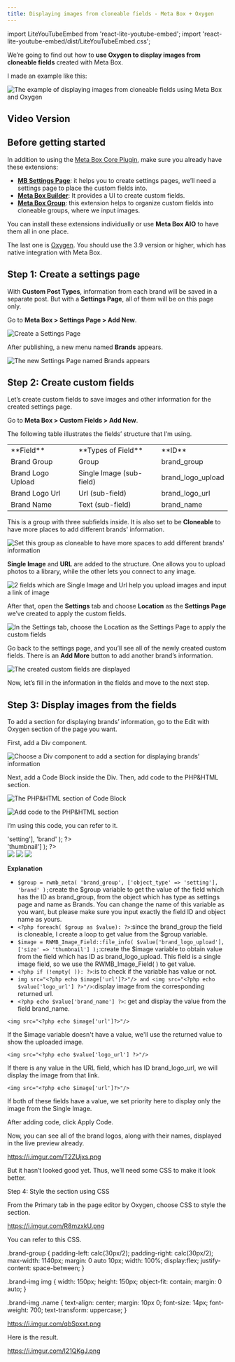 ```yaml
---
title: Displaying images from cloneable fields - Meta Box + Oxygen
---
```


import LiteYouTubeEmbed from 'react-lite-youtube-embed';
import 'react-lite-youtube-embed/dist/LiteYouTubeEmbed.css';

We’re going to find out how to **use Oxygen to display images from cloneable fields** created with Meta Box.

I made an example like this:

![The example of displaying images from cloneable fields using Meta Box and Oxygen](https://i.imgur.com/I21QKgJ.png)

## Video Version

<LiteYouTubeEmbed id='mUcuw6NGUC4' />

## Before getting started

In addition to using the [Meta Box Core Plugin](https://metabox.io/plugins/meta-box-builder/), make sure you already have these extensions:

* **[MB Settings Page](https://metabox.io/plugins/mb-settings-page/)**: it helps you to create settings pages, we’ll need a settings page to place the custom fields into.
* **[Meta Box Builder](https://metabox.io/plugins/meta-box-builder/)**: It provides a UI to create custom fields.
* **[Meta Box Group](https://metabox.io/plugins/meta-box-group/)**: this extension helps to organize custom fields into cloneable groups, where we input images.

You can install these extensions individually or use **Meta Box AIO** to have them all in one place.

The last one is [Oxygen](https://oxygenbuilder.com/). You should use the 3.9 version or higher, which has native integration with Meta Box.

## Step 1: Create a settings page

With **Custom Post Types**, information from each brand will be saved in a separate post. But with a **Settings Page**, all of them will be on this page only.

Go to **Meta Box > Settings Page > Add New**.

![Create a Settings Page](https://i.imgur.com/Mvf52Z4.png)

After publishing, a new menu named **Brands** appears.

![The new Settings Page named Brands appears](https://i.imgur.com/tq05p6M.png)

## Step 2: Create custom fields

Let’s create custom fields to save images and other information for the created settings page.

Go to **Meta Box > Custom Fields > Add New**. 

The following table illustrates the fields’ structure that I’m using.

<table>
<tbody>
<tr>
<td>**Field**</td>
<td>**Types of Field**</td>
<td>**ID**</td>
</tr>
<tr>
<td>Brand Group</td>
<td>Group</td>
<td>brand_group</td>
</tr>
<tr>
<td>Brand Logo Upload</td>
<td>Single Image (sub-field)</td>
<td>brand_logo_upload</td>
</tr>
<tr>
<td>Brand Logo Url</td>
<td>Url (sub-field)</td>
<td>brand_logo_url</td>
</tr>
<tr>
<td>Brand Name</td>
<td>Text (sub-field)</td>
<td>brand_name</td>
</tr>
</tbody>
</table>

This is a group with three subfields inside. It is also set to be **Cloneable** to have more places to add different brands' information.

![Set this group as cloneable to have more spaces to add different brands' information](https://i.imgur.com/AejdEzp.png)

**Single Image** and **URL** are added to the structure. One allows you to upload photos to a library, while the other lets you connect to any image.

![2 fields which are Single Image and Url help you upload images and input a link of image](https://i.imgur.com/gA0UsTn.png)

After that, open the **Settings** tab and choose **Location** as the **Settings Page** we’ve created to apply the custom fields.

![In the Settings tab, choose the Location as the Settings Page to apply the custom fields](https://i.imgur.com/VxvJWFE.png)

Go back to the settings page, and you’ll see all of the newly created custom fields. There is an **Add More** button to add another brand’s information.

![The created custom fields are displayed](https://i.imgur.com/EsuyCSx.gif)

Now, let’s fill in the information in the fields and move to the next step.

## Step 3: Display images from the fields

To add a section for displaying brands’ information, go to the Edit with Oxygen section of the page you want.

First, add a Div component.

![Choose a Div component to add a section for displaying brands’ information](https://i.imgur.com/4yRloLd.png)

Next, add a Code Block inside the Div. Then, add code to the PHP&amp;HTML section.

![The PHP&amp;HTML section of Code Block](https://i.imgur.com/OrkYDBg.png)

![Add code to the PHP&amp;HTML section](https://i.imgur.com/P5jDaTg.png)

I’m using this code, you can refer to it.

<?php
$group = rwmb_meta( 'brand_group', ['object_type' => 'setting'], 'brand' );
?>
<div class="brand-group">
    <?php
        <?php
            $image = RWMB_Image_Field::file_info( $value['brand_logo_upload'], ['size' => 'thumbnail'] );
        ?>
        <div class="brand-img">
            <?php if (!empty($image)): ?>
                <img src="<?php echo $image['url']?>"/>
            <?php elseif (!empty($value['brand_logo_url'])): ?>
                <img src="<?php echo $value['brand_logo_url'] ?>"/>
            <?php else: ?>
                <img src="<?php echo $image['url']?>"/>
            <?php endif; ?>
            <p class="name"><?php echo $value['brand_name'] ?></p>
        </div>
    <?php endforeach; ?>
</div>

**Explanation**
* `$group = rwmb_meta( 'brand_group', ['object_type' => 'setting'], 'brand' );`create the $group variable to get the value of the field which has the ID as brand_group, from the object which has type as settings page and name as Brands. You can change the name of this variable as you want, but please make sure you input exactly the field ID and object name as yours.
* `<?php foreach( $group as $value): ?>`:since the brand_group the field is cloneable, I create a loop to get value from the $group variable.
* `$image = RWMB_Image_Field::file_info( $value['brand_logo_upload'], ['size' => 'thumbnail'] );`:create the $image variable to obtain value from the field which has ID as brand_logo_upload. This field is a single image field, so we use the RWMB_Image_Field( ) to get value.
* `<?php if (!empty( )): ?>`:is to check if the variable has value or not.
* `img src="<?php echo $image['url']?>"/> and <img src="<?php echo $value['logo_url'] ?>"/>`:display image from the corresponding returned url.
* `<?php echo $value['brand_name'] ?>`: get and display the value from the field brand_name.

<?php if (!empty($image)): ?>
    <img src="<?php echo $image['url']?>"/>

If the $image variable doesn't have a value, we'll use the returned value to show the uploaded image.

<?php elseif (!empty($value['brand_logo_url'])): ?>
    <img src="<?php echo $value['logo_url'] ?>"/>

If there is any value in the URL field, which has ID brand_logo_url, we will display the image from that link.

<?php else: ?>
    <img src="<?php echo $image['url']?>"/>


If both of these fields have a value, we set priority here to display only the image from the Single Image.

After adding code, click Apply Code.

Now, you can see all of the brand logos, along with their names, displayed in the live preview already.


https://i.imgur.com/T2ZUjxs.png

But it hasn’t looked good yet. Thus, we’ll need some CSS to make it look better.

Step 4: Style the section using CSS

From the Primary tab in the page editor by Oxygen, choose CSS to style the section.


https://i.imgur.com/R8mzxkU.png

You can refer to this CSS.

.brand-group {
    padding-left: calc(30px/2);
    padding-right: calc(30px/2);
    max-width: 1140px;
    margin: 0 auto 10px;
    width: 100%;
	display:flex;
	justify-content: space-between;
}


.brand-img img {
    width: 150px;
    height: 150px;
    object-fit: contain;
    margin: 0 auto;
}

.brand-img .name {
    text-align: center;
    margin: 10px 0;
    font-size: 14px;
    font-weight: 700;
	text-transform: uppercase;
}


https://i.imgur.com/qbSpxxt.png

Here is the result.


https://i.imgur.com/I21QKgJ.png


